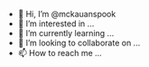 - 👋 Hi, I’m @mckauanspook
- 👀 I’m interested in ...
- 🌱 I’m currently learning ...
- 💞️ I’m looking to collaborate on ...
- 📫 How to reach me ...

<!---
mckauanspook/mckauanspook is a ✨ special ✨ repository because its `README.md` (this file) appears on your GitHub profile.
You can click the Preview link to take a look at your changes.
--->
